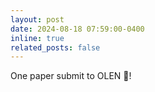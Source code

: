 ```yaml
---
layout: post
date: 2024-08-18 07:59:00-0400
inline: true
related_posts: false
---
```


One paper submit to OLEN 🙌!

